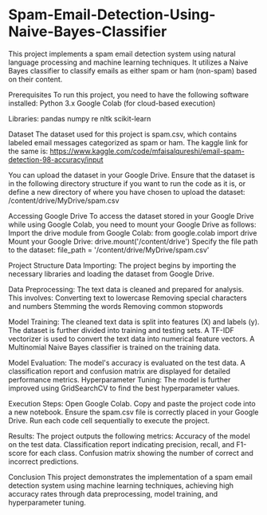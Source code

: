 # Spam-Email-Detection-Using-Naive-Bayes-Classifier

This project implements a spam email detection system using natural language processing and machine learning techniques. It utilizes a Naive Bayes classifier to classify emails as either spam or ham (non-spam) based on their content.

Prerequisites
To run this project, you need to have the following software installed:
Python 3.x
Google Colab (for cloud-based execution)
  
Libraries:
pandas
numpy
re
nltk
scikit-learn

Dataset
The dataset used for this project is spam.csv, which contains labeled email messages categorized as spam or ham. The kaggle link for the same is: https://www.kaggle.com/code/mfaisalqureshi/email-spam-detection-98-accuracy/input

You can upload the dataset in your Google Drive. Ensure that the dataset is in the following directory structure if you want to run the code as it is, or define a new directory of where you have chosen to upload the dataset:
/content/drive/MyDrive/spam.csv

Accessing Google Drive
To access the dataset stored in your Google Drive while using Google Colab, you need to mount your Google Drive as follows:
Import the drive module from Google Colab:
from google.colab import drive
Mount your Google Drive:
drive.mount('/content/drive')
Specify the file path to the dataset:
file_path = '/content/drive/MyDrive/spam.csv'

Project Structure
Data Importing: The project begins by importing the necessary libraries and loading the dataset from Google Drive.

Data Preprocessing: The text data is cleaned and prepared for analysis. This involves:
Converting text to lowercase
Removing special characters and numbers
Stemming the words
Removing common stopwords

Model Training:
The cleaned text data is split into features (X) and labels (y).
The dataset is further divided into training and testing sets.
A TF-IDF vectorizer is used to convert the text data into numerical feature vectors.
A Multinomial Naive Bayes classifier is trained on the training data.

Model Evaluation:
The model's accuracy is evaluated on the test data.
A classification report and confusion matrix are displayed for detailed performance metrics.
Hyperparameter Tuning: The model is further improved using GridSearchCV to find the best hyperparameter values.

Execution Steps:
Open Google Colab.
Copy and paste the project code into a new notebook.
Ensure the spam.csv file is correctly placed in your Google Drive.
Run each code cell sequentially to execute the project.

Results:
The project outputs the following metrics:
Accuracy of the model on the test data.
Classification report indicating precision, recall, and F1-score for each class.
Confusion matrix showing the number of correct and incorrect predictions.

Conclusion
This project demonstrates the implementation of a spam email detection system using machine learning techniques, achieving high accuracy rates through data preprocessing, model training, and hyperparameter tuning.
